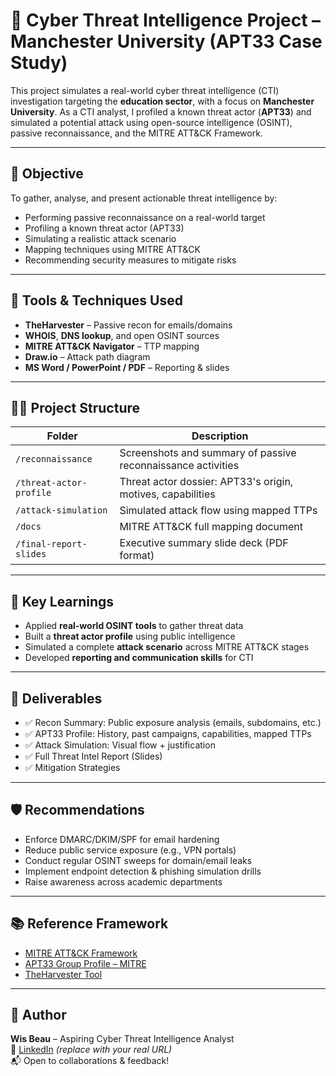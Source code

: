 # 🎯 Cyber Threat Intelligence Project – Manchester University (APT33 Case Study)

This project simulates a real-world cyber threat intelligence (CTI) investigation targeting the **education sector**, with a focus on **Manchester University**. As a CTI analyst, I profiled a known threat actor (**APT33**) and simulated a potential attack using open-source intelligence (OSINT), passive reconnaissance, and the MITRE ATT&CK Framework.

---

## 📌 Objective

To gather, analyse, and present actionable threat intelligence by:
- Performing passive reconnaissance on a real-world target
- Profiling a known threat actor (APT33)
- Simulating a realistic attack scenario
- Mapping techniques using MITRE ATT&CK
- Recommending security measures to mitigate risks

---

## 🧰 Tools & Techniques Used

- **TheHarvester** – Passive recon for emails/domains
- **WHOIS**, **DNS lookup**, and open OSINT sources
- **MITRE ATT&CK Navigator** – TTP mapping
- **Draw.io** – Attack path diagram
- **MS Word / PowerPoint / PDF** – Reporting & slides

---

## 🕵️‍♂️ Project Structure

| Folder | Description |
|--------|-------------|
| `/reconnaissance` | Screenshots and summary of passive reconnaissance activities |
| `/threat-actor-profile` | Threat actor dossier: APT33's origin, motives, capabilities |
| `/attack-simulation` | Simulated attack flow using mapped TTPs |
| `/docs` | MITRE ATT&CK full mapping document |
| `/final-report-slides` | Executive summary slide deck (PDF format) |

---

## 🧠 Key Learnings

- Applied **real-world OSINT tools** to gather threat data
- Built a **threat actor profile** using public intelligence
- Simulated a complete **attack scenario** across MITRE ATT&CK stages
- Developed **reporting and communication skills** for CTI

---

## 📄 Deliverables

- ✅ Recon Summary: Public exposure analysis (emails, subdomains, etc.)
- ✅ APT33 Profile: History, past campaigns, capabilities, mapped TTPs
- ✅ Attack Simulation: Visual flow + justification
- ✅ Full Threat Intel Report (Slides)
- ✅ Mitigation Strategies

---

## 🛡️ Recommendations

- Enforce DMARC/DKIM/SPF for email hardening  
- Reduce public service exposure (e.g., VPN portals)  
- Conduct regular OSINT sweeps for domain/email leaks  
- Implement endpoint detection & phishing simulation drills  
- Raise awareness across academic departments

---

## 📚 Reference Framework

- [MITRE ATT&CK Framework](https://attack.mitre.org/)
- [APT33 Group Profile – MITRE](https://attack.mitre.org/groups/G0064/)
- [TheHarvester Tool](https://github.com/laramies/theHarvester)

---

## 🚀 Author

**Wis Beau** – Aspiring Cyber Threat Intelligence Analyst  
🔗 [LinkedIn](https://www.linkedin.com/in/marketingreach4biz/) *(replace with your real URL)*  
📬 Open to collaborations & feedback!

